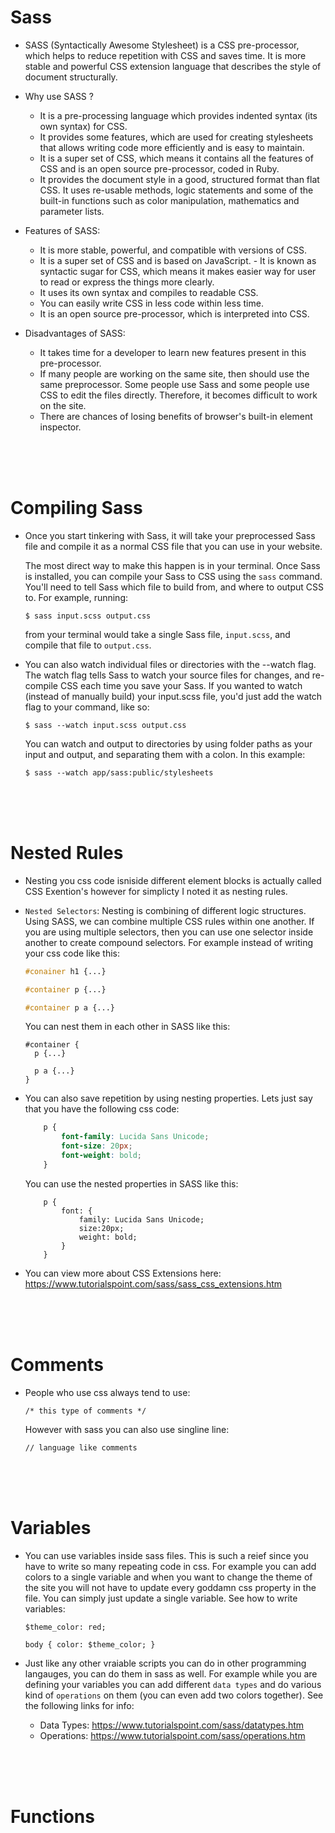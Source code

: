 # Sass

- SASS (Syntactically Awesome Stylesheet) is a CSS pre-processor, which helps to reduce repetition with CSS and saves time. It is more stable and powerful CSS extension language that describes the style of document structurally. 

- Why use SASS ?
	- It is a pre-processing language which provides indented syntax (its own syntax) for CSS.
	- It provides some features, which are used for creating stylesheets that allows writing code more efficiently and is easy to maintain.
	- It is a super set of CSS, which means it contains all the features of CSS and is an open source pre-processor, coded in Ruby.
	- It provides the document style in a good, structured format than flat CSS. It uses re-usable methods, logic statements and some of the built-in functions such as color manipulation, mathematics and parameter lists.
	
- Features of SASS:
	- It is more stable, powerful, and compatible with versions of CSS.
	- It is a super set of CSS and is based on JavaScript.		- It is known as syntactic sugar for CSS, which means it makes easier way for user to read or express the things more clearly.
	- It uses its own syntax and compiles to readable CSS.
	- You can easily write CSS in less code within less time.
	- It is an open source pre-processor, which is interpreted into CSS.
		
- Disadvantages of SASS:
	- It takes time for a developer to learn new features present in this pre-processor.
	- If many people are working on the same site, then should use the same preprocessor. Some people use Sass and some people use CSS to edit the files directly. Therefore, it becomes difficult to work on the site.
	- There are chances of losing benefits of browser's built-in element inspector.
	
<br>
<br>
<br>

# Compiling Sass

- Once you start tinkering with Sass, it will take your preprocessed Sass file and compile it as a normal CSS file that you can use in your website. 

  The most direct way to make this happen is in your terminal. Once Sass is installed, you can compile your Sass to CSS using the `sass` command. You'll need to tell Sass which file to build from, and where to output CSS to. For example, running:
  ```
  $ sass input.scss output.css
  ```
  from your terminal would take a single Sass file, `input.scss`, and compile that file to `output.css`.
  
- You can also watch individual files or directories with the --watch flag. The watch flag tells Sass to watch your source files for changes, and re-compile CSS each time you save your Sass. If you wanted to watch (instead of manually build) your input.scss file, you'd just add the watch flag to your command, like so:
  ```
  $ sass --watch input.scss output.css
  ```
  You can watch and output to directories by using folder paths as your input and output, and separating them with a colon. In this example:
  ```
  $ sass --watch app/sass:public/stylesheets
  ```
  
<br>
<br>
<br>

# Nested Rules

- Nesting you css code isniside different element blocks is actually called CSS Exention's however for simplicty I noted it as nesting rules.

- `Nested Selectors`: Nesting is combining of different logic structures. Using SASS, we can combine multiple CSS rules within one another. If you are using multiple selectors, then you can use one selector inside another to create compound selectors. For example instead of writing your css code like this:
	```css
	#conainer h1 {...}
	
	#container p {...}
	
	#container p a {...}
	```
	You can nest them in each other in SASS like this:
	```
	#container {
	  p {...}
		
	  p a {...}
	}
	```
	
- You can also save repetition by using nesting properties. Lets just say that you have the following css code:
	```css
		p {
			font-family: Lucida Sans Unicode;
			font-size: 20px;
			font-weight: bold;
		}
	```
	You can use the nested properties in SASS like this:
	```
		p {
			font: {
				family: Lucida Sans Unicode;
				size:20px;
				weight: bold;
			}
		}
	```
	
- You can view more about CSS Extensions here: https://www.tutorialspoint.com/sass/sass_css_extensions.htm

<br>
<br>
<br>

# Comments

- People who use css always tend to use:
	```
	/* this type of comments */
	```
	However with sass you can also use singline line:
	```
	// language like comments
	```
	
<br>
<br>
<br>

# Variables

- You can use variables inside sass files. This is such a reief since you have to write so many repeating code in css. For example you can add colors to a single variable and when you want to change the theme of the site you will not have to update every goddamn css property in the file. You can simply just update a single variable. See how to write variables:
	```
	$theme_color: red;
	
	body { color: $theme_color; }
	```
	
- Just like any other vraiable scripts you can do in other programming langauges, you can do them in sass as well. For example while you are defining your variables you can add different `data types` and do various kind of `operations` on them (you can even add two colors together). See the following links for info:
	- Data Types: https://www.tutorialspoint.com/sass/datatypes.htm
	- Operations: https://www.tutorialspoint.com/sass/operations.htm
	
<br>
<br>
<br>

# Functions


  
  


	
	
